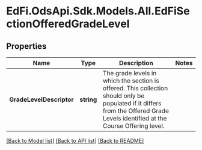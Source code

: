 # EdFi.OdsApi.Sdk.Models.All.EdFiSectionOfferedGradeLevel
## Properties

Name | Type | Description | Notes
------------ | ------------- | ------------- | -------------
**GradeLevelDescriptor** | **string** | The grade levels in which the section is offered. This collection should only be populated if it differs from the Offered Grade Levels identified at the Course Offering level. | 

[[Back to Model list]](../README.md#documentation-for-models) [[Back to API list]](../README.md#documentation-for-api-endpoints) [[Back to README]](../README.md)

